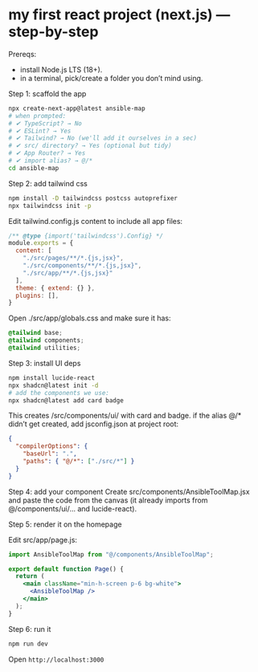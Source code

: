 # my first react project (next.js) — step-by-step

Prereqs:

- install Node.js LTS (18+).
- in a terminal, pick/create a folder you don’t mind using.

Step 1: scaffold the app

```bash
npx create-next-app@latest ansible-map
# when prompted:
# ✔ TypeScript? → No
# ✔ ESLint? → Yes
# ✔ Tailwind? → No (we'll add it ourselves in a sec)
# ✔ src/ directory? → Yes (optional but tidy)
# ✔ App Router? → Yes
# ✔ import alias? → @/*
cd ansible-map
```

Step 2: add tailwind css

```bash
npm install -D tailwindcss postcss autoprefixer
npx tailwindcss init -p
```

Edit tailwind.config.js content to include all app files:

```js
/** @type {import('tailwindcss').Config} */
module.exports = {
  content: [
    "./src/pages/**/*.{js,jsx}",
    "./src/components/**/*.{js,jsx}",
    "./src/app/**/*.{js,jsx}"
  ],
  theme: { extend: {} },
  plugins: [],
}
```

Open ./src/app/globals.css and make sure it has:

```css
@tailwind base;
@tailwind components;
@tailwind utilities;
```

Step 3: install UI deps

```bash
npm install lucide-react
npx shadcn@latest init -d
# add the components we use:
npx shadcn@latest add card badge
```

This creates /src/components/ui/ with card and badge.
if the alias @/* didn’t get created, add jsconfig.json at project root:

```json
{
  "compilerOptions": {
    "baseUrl": ".",
    "paths": { "@/*": ["./src/*"] }
  }
}
```

Step 4: add your component
Create src/components/AnsibleToolMap.jsx and paste the code from the canvas (it already imports from @/components/ui/... and lucide-react).

Step 5: render it on the homepage

Edit src/app/page.js:

```jsx
import AnsibleToolMap from "@/components/AnsibleToolMap";

export default function Page() {
  return (
    <main className="min-h-screen p-6 bg-white">
      <AnsibleToolMap />
    </main>
  );
}
```

Step 6: run it

```bash
npm run dev
```

Open `http://localhost:3000`
